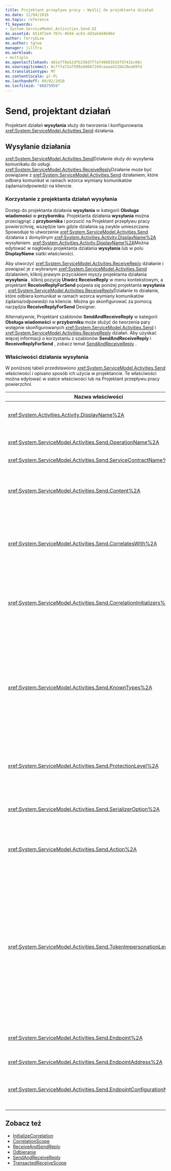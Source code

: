 ```yaml
---
title: Projektant przepływu pracy — Wyślij do projektanta działań
ms.date: 11/04/2016
ms.topic: reference
f1_keywords:
- System.ServiceModel.Activities.Send.UI
ms.assetid: b514f2e4-767c-4b94-ac61-dd3a54d4b96d
author: TerryGLee
ms.author: tglee
manager: jillfra
ms.workload:
- multiple
ms.openlocfilehash: dd1eff0a52dfb258d7f7af49b03543fd741bc88c
ms.sourcegitcommit: 6cfffa72af599a9d667249caaaa411bb28ea69fd
ms.translationtype: MT
ms.contentlocale: pl-PL
ms.lasthandoff: 09/02/2020
ms.locfileid: "86875959"
---
```

# <a name="send-activity-designer"></a>Send, projektant działań

Projektant działań **wysyłania** służy do tworzenia i konfigurowania <xref:System.ServiceModel.Activities.Send> działania.

## <a name="the-send-activity"></a>Wysyłanie działania

 <xref:System.ServiceModel.Activities.Send>Działanie służy do wysyłania komunikatu do usługi. <xref:System.ServiceModel.Activities.ReceiveReply>Działanie może być powiązane z <xref:System.ServiceModel.Activities.Send> działaniem, które odbiera komunikat w ramach wzorca wymiany komunikatów żądania/odpowiedzi na kliencie.

### <a name="using-the-send-activity-designer"></a>Korzystanie z projektanta działań wysyłania

Dostęp do projektanta działania **wysyłania** w kategorii **Obsługa wiadomości** w **przyborniku**. Projektanta działania **wysyłania** można przeciągnąć z **przybornika** i porzucić na Projektant przepływu pracy powierzchnię, wszędzie tam gdzie działania są zwykle umieszczane. Spowoduje to utworzenie <xref:System.ServiceModel.Activities.Send> działania z domyślnym <xref:System.Activities.Activity.DisplayName%2A> wysyłaniem. <xref:System.Activities.Activity.DisplayName%2A>Można edytować w nagłówku projektanta działania **wysyłania** lub w polu **DisplayName** siatki właściwości.

Aby utworzyć <xref:System.ServiceModel.Activities.ReceiveReply> działanie i powiązać je z wybranym <xref:System.ServiceModel.Activities.Send> działaniem, kliknij prawym przyciskiem myszy projektanta działania **wysyłania** , kliknij pozycję **Utwórz ReceiveReply** w menu kontekstowym, a projektant **ReceiveReplyForSend** pojawia się poniżej projektanta **wysyłania** . <xref:System.ServiceModel.Activities.ReceiveReply>Działanie to działanie, które odbiera komunikat w ramach wzorca wymiany komunikatów żądania/odpowiedzi na kliencie. Można go skonfigurować za pomocą narzędzia **ReceiveReplyForSend** Designer.

Alternatywnie, Projektant szablonów **SendAndReceiveReply** w kategorii **Obsługa wiadomości** w **przyborniku** może służyć do tworzenia pary wstępnie skonfigurowanych <xref:System.ServiceModel.Activities.Send> i <xref:System.ServiceModel.Activities.ReceiveReply> działań. Aby uzyskać więcej informacji o korzystaniu z szablonów **SendAndReceiveReply** i **ReceiveReplyForSend** , zobacz temat [SendAndReceiveReply](../workflow-designer/sendandreceivereply-template-designer.md) .

### <a name="the-send-activity-properties"></a>Właściwości działania wysyłania

W poniższej tabeli przedstawiono <xref:System.ServiceModel.Activities.Send> właściwości i opisano sposób ich użycia w projektancie. Te właściwości można edytować w siatce właściwości lub na Projektant przepływu pracy powierzchni.

| Nazwa właściwości | Wymagany | Użycie |
|-|----------|-|
| <xref:System.Activities.Activity.DisplayName%2A> | Fałsz | Przyjazna nazwa <xref:System.ServiceModel.Activities.Send> działania. Wartość domyślna to Send. Chociaż <xref:System.Activities.Activity.DisplayName%2A> nie jest to ściśle wymagane, najlepszym rozwiązaniem jest użycie jednego z nich. |
| <xref:System.ServiceModel.Activities.Send.OperationName%2A> | Prawda | Nazwa operacji usługi wywołanej przez to <xref:System.ServiceModel.Activities.Send> działanie. Ta właściwość służy do konstruowania wartości domyślnej właściwości **Akcja** , jeśli właściwość **Akcja** nie jest jawnie ustawiona. |
| <xref:System.ServiceModel.Activities.Send.ServiceContractName%2A> | Prawda | Nazwa kontraktu usługi, który ma zostać wywołany przez usługę. |
| <xref:System.ServiceModel.Activities.Send.Content%2A> | Fałsz | Określa komunikat lub zawartość parametru do odebrania. Może to być <xref:System.ServiceModel.Activities.ReceiveMessageContent> działanie lub <xref:System.ServiceModel.Activities.ReceiveParametersContent> działanie. Edytuj tę właściwość, wybierając przycisk wielokropka obok pola **zawartość** w siatce właściwości lub klikając przycisk **Definiuj...** obok etykiety **zawartość** na powierzchni projektanta działań **.** Wyświetla okno dialogowe **definicji zawartości** . Aby uzyskać więcej informacji na temat korzystania z tego pola, zobacz [okno dialogowe Definicja zawartości](../workflow-designer/content-definition-dialog-box.md) . |
| <xref:System.ServiceModel.Activities.Send.CorrelatesWith%2A> | Fałsz | Określa <xref:System.ServiceModel.Activities.CorrelationHandle> używany do kierowania komunikat do odpowiedniego wystąpienia przepływu pracy.<br /><br /> Kliknij przycisk wielokropka obok <xref:System.ServiceModel.Activities.Send.CorrelatesWith%2A> właściwości w siatce właściwości, aby otworzyć okno dialogowe **Edytor wyrażeń** . Więcej informacji o użyciu tego okna dialogowego można znaleźć w temacie How to [: Use the Expression Editor](../workflow-designer/how-to-use-the-expression-editor.md) . |
| <xref:System.ServiceModel.Activities.Send.CorrelationInitializers%2A> | Fałsz | Określa kolekcję <xref:System.ServiceModel.Activities.CorrelationInitializer> obiektów, które inicjują wiele <xref:System.ServiceModel.Activities.CorrelationHandle> obiektów, które konfigurują to <xref:System.ServiceModel.Activities.Send> działanie w ramach przepływu pracy. Kliknij przycisk wielokropka obok <xref:System.ServiceModel.Activities.Send.CorrelationInitializers%2A> właściwości w siatce właściwości, aby otworzyć okno dialogowe **Dodawanie inicjatorów korelacji** . Aby uzyskać więcej informacji na temat korzystania z tego pola, zobacz [okno dialogowe Dodawanie CorrelationInitializers](../workflow-designer/add-correlationinitializers-dialog-box.md) . |
| <xref:System.ServiceModel.Activities.Send.KnownTypes%2A> | Fałsz | Kolekcja znanych typów dla operacji usługi, która ma zostać wywołana przez to <xref:System.ServiceModel.Activities.Send> działanie. Ta właściwość powinna być używana w połączeniu z <xref:System.ServiceModel.Activities.Receive.SerializerOption%2A> właściwością ustawioną na <xref:System.Runtime.Serialization.DataContractSerializer> . Jest on ignorowany, jeśli <xref:System.Xml.Serialization.XmlSerializer> jest używany.<br /><br /> Wybierz przycisk wielokropka obok pola **KnownTypes** w siatce właściwości, aby wyświetlić okno dialogowe **edytora kolekcji typów** , za pomocą którego można dodać odpowiednie typy.<br /><br /> Wybierz przycisk wielokropka obok pola **KnownTypes** w siatce właściwości, aby wyświetlić okno dialogowe **Edytor kolekcji typów** , w którym można dodać odpowiednie typy. Aby uzyskać więcej informacji na temat używania tego pola, zobacz [okno dialogowe Edytor kolekcji typów](../workflow-designer/type-collection-editor-dialog-box.md) . |
| <xref:System.ServiceModel.Activities.Send.ProtectionLevel%2A> | Prawda | Określa <xref:System.Net.Security.ProtectionLevel> dla wiadomości.<br /><br /> 1.  <xref:System.Net.Security.ProtectionLevel> oznacza tylko uwierzytelnianie.<br />2.  <xref:System.Net.Security.ProtectionLevel> oznacza, że dane podpisywania mają zapewnić integralność przesyłanych danych.<br />3.  <xref:System.Net.Security.ProtectionLevel> oznacza szyfrowanie i podpisywanie danych w celu zapewnienia poufności i integralności przesyłanych danych. |
| <xref:System.ServiceModel.Activities.Send.SerializerOption%2A> | Prawda | Serializator do użycia dla operacji usługi, która ma zostać wywołana przez <xref:System.ServiceModel.Activities.Send> działanie. Wartość domyślna to <xref:System.Runtime.Serialization.DataContractSerializer> , która serializacji i deserializacji wystąpienia typu do strumienia XML lub dokumentu przy użyciu dostarczonego kontraktu danych. |
| <xref:System.ServiceModel.Activities.Send.Action%2A> | Fałsz | Określa nagłówek akcji wiadomości. Jeśli nie jest on jawnie ustawiony, jego wartość domyślna to: `https://tempuri.org/{service contract namespace}/{service contract name}/{operation name}` . Jeśli określono w <xref:System.ServiceModel.Activities.Send> działaniu, <xref:System.ServiceModel.Activities.Receive> działanie, które odbierze komunikat, musi mieć taką samą wartość, aby komunikat był prawidłowo dostarczany. |
| <xref:System.ServiceModel.Activities.Send.TokenImpersonationLevel%2A> | | <xref:System.Security.Principal.TokenImpersonationLevel>Dozwolony dla odbiorcy wiadomości. Definiuje on poziomy personifikacji zabezpieczeń, które określają stopień, w jakim proces serwera może działać w imieniu procesu klienta.<xref:System.Security.Principal.TokenImpersonationLevel> wskazuje, że poziom personifikacji nie jest przypisany. <xref:System.Security.Principal.TokenImpersonationLevel> wskazuje, że proces serwera nie może uzyskać informacji identyfikacyjnych dotyczących klienta i nie może personifikować klienta. <xref:System.Security.Principal.TokenImpersonationLevel> wskazuje, że proces serwera może uzyskać informacje o kliencie, takie jak identyfikatory zabezpieczeń i uprawnienia, ale nie może personifikować klienta. Jest to przydatne w przypadku serwerów eksportujących własne obiekty, na przykład produktów bazy danych, które eksportują tabele i widoki. Korzystając z pobranych informacji o zabezpieczeniach klienta, serwer może podejmować decyzje dotyczące weryfikacji dostępu bez możliwości korzystania z innych usług, które korzystają z kontekstu zabezpieczeń klienta. <xref:System.Security.Principal.TokenImpersonationLevel> wskazuje, że proces serwera może personifikować kontekst zabezpieczeń klienta w jego systemie lokalnym. Serwer nie może personifikować klienta w systemach zdalnych. <xref:System.Security.Principal.TokenImpersonationLevel> wskazuje, że proces serwera może personifikować kontekst zabezpieczeń klienta w systemach zdalnych. |
| <xref:System.ServiceModel.Activities.Send.Endpoint%2A> | | To <xref:System.ServiceModel.Endpoint> <xref:System.ServiceModel.Activities.Send> działanie wysyła komunikat do. Jeśli ta właściwość jest ustawiona, <xref:System.ServiceModel.Activities.Send.EndpointConfigurationName%2A> Właściwość powinna mieć **wartość null**. |
| <xref:System.ServiceModel.Activities.Send.EndpointAddress%2A> | | <xref:System.ServiceModel.EndpointAddress>Do której zostanie wysłany komunikat. |
| <xref:System.ServiceModel.Activities.Send.EndpointConfigurationName%2A> | | Nazwa konfiguracji punktu końcowego. Ta właściwość jest ustawiana podczas konfigurowania punktu końcowego w pliku konfiguracji. Ta właściwość powinna być ustawiona na nazwę podaną w **\<endpoint>** elemencie w pliku konfiguracji. Jeśli ta właściwość jest ustawiona, <xref:System.ServiceModel.Activities.Send.Endpoint%2A> Właściwość powinna mieć **wartość null**. |

## <a name="see-also"></a>Zobacz też

- [InitializeCorrelation](../workflow-designer/initializecorrelation-activity-designer.md)
- [CorrelationScope](../workflow-designer/correlationscope-activity-designer.md)
- [ReceiveAndSendReply](../workflow-designer/receiveandsendreply-template-designer.md)
- [Odbieranie](../workflow-designer/receive-activity-designer.md)
- [SendAndReceiveReply](../workflow-designer/sendandreceivereply-template-designer.md)
- [TransactedReceiveScope](../workflow-designer/transactedreceivescope-activity-designer.md)